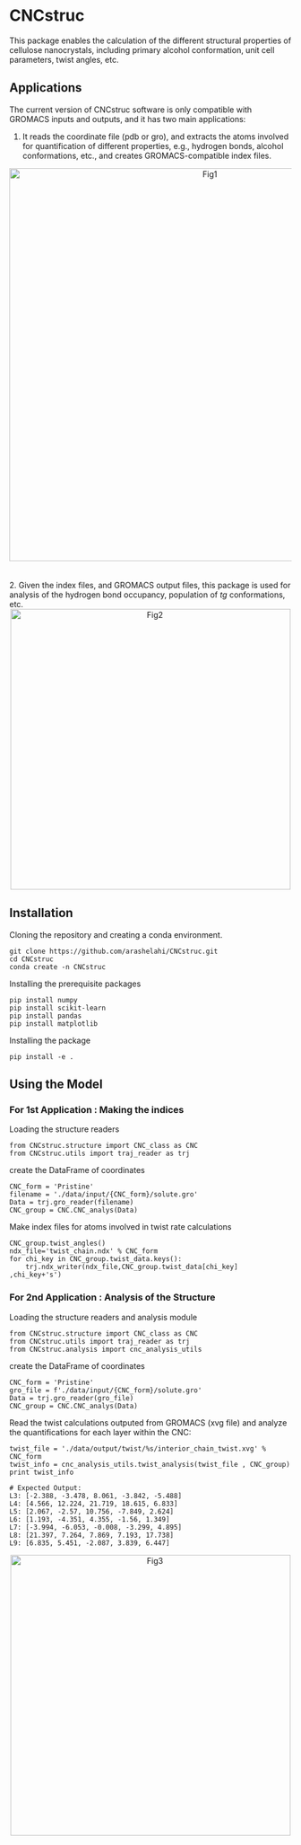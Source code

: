 # CNCstruc
This package enables the calculation of the different structural properties of cellulose nanocrystals, including primary alcohol conformation, unit cell parameters, twist angles, etc.

## Applications
The current version of CNCstruc software is only compatible with GROMACS inputs and outputs, and it has two main applications:
1. It reads the coordinate file (pdb or gro), and extracts the atoms involved for quantification of different properties, e.g., hydrogen bonds, alcohol conformations, etc., and creates GROMACS-compatible index files.  
<div align="center">
<img width="700" alt="Fig1" src="https://github.com/user-attachments/assets/4ca30c20-cdd1-4051-afe0-232b4aa13695">
</div>  
  <br>
  <br>
2. Given the index files, and GROMACS output files, this package is used for analysis of the hydrogen bond occupancy, population of <i>tg</i> conformations, etc.

<div align="center">
<img width="500" alt="Fig2" src="https://github.com/user-attachments/assets/cc14625b-5a0b-442d-a329-d326033a05ed">
</div>

## Installation
Cloning the repository and creating a conda environment.
``` 
git clone https://github.com/arashelahi/CNCstruc.git
cd CNCstruc
conda create -n CNCstruc
```
Installing the prerequisite packages
```
pip install numpy
pip install scikit-learn
pip install pandas
pip install matplotlib
```

Installing the package
```
pip install -e .
```

## Using the Model
### For 1st Application : Making the indices
Loading the structure readers
```
from CNCstruc.structure import CNC_class as CNC
from CNCstruc.utils import traj_reader as trj
```
create the DataFrame of coordinates
```
CNC_form = 'Pristine'
filename = './data/input/{CNC_form}/solute.gro'
Data = trj.gro_reader(filename)
CNC_group = CNC.CNC_analys(Data)
```
Make index files for atoms involved in twist rate calculations

```
CNC_group.twist_angles()
ndx_file='twist_chain.ndx' % CNC_form
for chi_key in CNC_group.twist_data.keys():   
    trj.ndx_writer(ndx_file,CNC_group.twist_data[chi_key] ,chi_key+'s')
```

### For 2nd Application : Analysis of the Structure
Loading the structure readers and analysis module
```
from CNCstruc.structure import CNC_class as CNC
from CNCstruc.utils import traj_reader as trj
from CNCstruc.analysis import cnc_analysis_utils
```
create the DataFrame of coordinates
```
CNC_form = 'Pristine'
gro_file = f'./data/input/{CNC_form}/solute.gro'
Data = trj.gro_reader(gro_file)
CNC_group = CNC.CNC_analys(Data)
```
Read the twist calculations outputed from GROMACS (xvg file) and analyze the quantifications for each layer within the CNC:
```
twist_file = './data/output/twist/%s/interior_chain_twist.xvg' % CNC_form
twist_info = cnc_analysis_utils.twist_analysis(twist_file , CNC_group)
print twist_info
```
```
# Expected Output:
L3: [-2.388, -3.478, 8.061, -3.842, -5.488]
L4: [4.566, 12.224, 21.719, 18.615, 6.833]
L5: [2.067, -2.57, 10.756, -7.849, 2.624]
L6: [1.193, -4.351, 4.355, -1.56, 1.349]
L7: [-3.994, -6.053, -0.008, -3.299, 4.895]
L8: [21.397, 7.264, 7.869, 7.193, 17.738]
L9: [6.835, 5.451, -2.087, 3.839, 6.447]
```
<div align="center">
<img width="500" alt="Fig3" src="https://github.com/user-attachments/assets/938416c8-326e-44aa-848b-c7dca8a1a9ff">
</div>  

